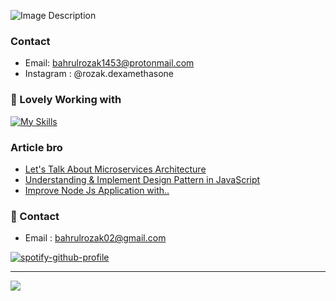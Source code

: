 ![Image Description](https://images6.alphacoders.com/882/thumb-1920-882696.jpg)


### Contact
- Email: bahrulrozak1453@protonmail.com
- Instagram : @rozak.dexamethasone

### 🚀 Lovely Working with
[![My Skills](https://skillicons.dev/icons?i=python,bootstrap,django,flask&theme=dark)](https://skillicons.dev)



### Article bro
- [Let's Talk About Microservices Architecture](https://medium.com/@bahrulrozak/lets-talk-about-microservices-architecture-f38eee796001)
- [Understanding & Implement Design Pattern in JavaScript](https://medium.com/@bahrulrozak/understanding-and-implementing-design-patterns-in-javascript-16551e3ae2aa)
- [Improve Node Js Application with..](https://medium.com/@bahrulrozak/implementation-of-clustering-techniques-to-improve-node-js-application-performance-85aa75255a17)

### 🧭 Contact
- Email : bahrulrozak02@gmail.com

[![spotify-github-profile](https://spotify-github-profile.kittinanx.com/api/view?uid=y815lrm95x23ga03elyv3x2jc&cover_image=true&theme=natemoo-re&show_offline=true&background_color=0000ff&interchange=true&bar_color=ff0000&bar_color_cover=true)](https://github.com/kittinan/spotify-github-profile)

---
[![](https://visitcount.itsvg.in/api?id=Bahrul-Rozak&icon=0&color=0)](https://visitcount.itsvg.in)

<!-- Proudly created with GPRM ( https://gprm.itsvg.in ) -->

